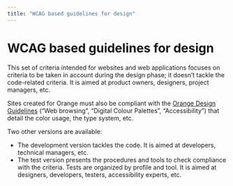 ```yaml
---
title: "WCAG based guidelines for design"
---
```


# WCAG based guidelines for design

This set of criteria intended for websites and web applications focuses on criteria to be taken in account during the design phase; it doesn’t tackle the code-related criteria. It is aimed at product owners, designers, project managers, etc.

Sites created for Orange must also be compliant with the [Orange Design Guidelines](https://design.orange.com/guidelines/) (“Web browsing”, “Digital Colour Palettes”, “Accessibility”) that detail the color usage, the type system, etc.

Two other versions are available:
- The development version tackles the code. It is aimed at developers, technical managers, etc.
- The test version presents the procedures and tools to check compliance with the criteria. Tests are organized by profile and tool. It is aimed at designers, developers, testers, accessibility experts, etc.


